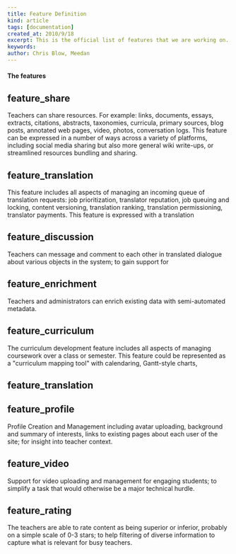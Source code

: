 ```yaml
---
title: Feature Definition
kind: article
tags: [documentation]
created_at: 2010/9/18
excerpt: This is the official list of features that we are working on. 
keywords:
author: Chris Blow, Meedan
---
```


#### The features

## feature_share
Teachers can share resources. For example: links, documents, essays, extracts, citations, abstracts, taxonomies, curricula, primary sources, blog posts, annotated web pages, video, photos, conversation logs. This feature can be expressed in a number of ways across a variety of platforms, including social media sharing but also more general wiki write-ups, or streamlined resources bundling and sharing. 

## feature_translation 
This feature includes all aspects of managing an incoming queue of translation requests: job prioritization, translator reputation, job queuing and locking, content versioning, translation ranking, translation permissioning, translator payments. This feature is expressed with a translation 

## feature_discussion
Teachers can message and comment to each other in translated dialogue about various objects in the system; to gain support for 

## feature_enrichment
Teachers and administrators can enrich existing data with semi-automated metadata. 

## feature_curriculum
The curriculum development feature includes all aspects of managing coursework over a class or semester. This feature could be represented as a "curriculum mapping tool" with calendaring, Gantt-style charts, 

## feature_translation

## feature_profile 
Profile Creation and Management including avatar uploading, background and summary of interests, links to existing pages about each user of the site; for insight into teacher context.

## feature_video 
Support for video uploading and management for engaging students; to simplify a task that would otherwise be a major technical hurdle.

## feature_rating
The teachers are able to rate content as being superior or inferior, probably on a simple scale of 0-3 stars; to help filtering of diverse information to capture what is relevant for busy teachers.